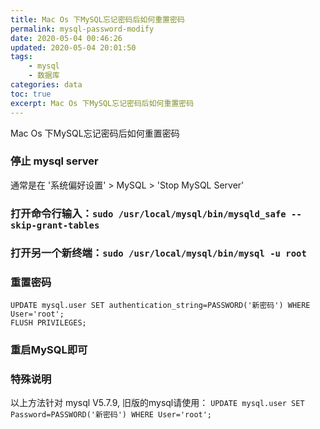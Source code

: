 ```yaml
---
title: Mac Os 下MySQL忘记密码后如何重置密码
permalink: mysql-password-modify
date: 2020-05-04 00:46:26
updated: 2020-05-04 20:01:50
tags: 
    - mysql
    - 数据库
categories: data
toc: true
excerpt: Mac Os 下MySQL忘记密码后如何重置密码
---
```


Mac Os 下MySQL忘记密码后如何重置密码

### 停止 mysql server
通常是在 '系统偏好设置' > MySQL > 'Stop MySQL Server'

### 打开命令行输入：`sudo /usr/local/mysql/bin/mysqld_safe --skip-grant-tables`

### 打开另一个新终端：`sudo /usr/local/mysql/bin/mysql -u root`

### 重置密码
```
UPDATE mysql.user SET authentication_string=PASSWORD('新密码') WHERE User='root';
FLUSH PRIVILEGES;
```

### 重启MySQL即可

### 特殊说明
以上方法针对 mysql V5.7.9, 旧版的mysql请使用：
`UPDATE mysql.user SET Password=PASSWORD('新密码') WHERE User='root';`